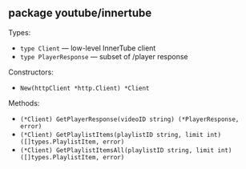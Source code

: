 ## package youtube/innertube

Types:
- `type Client` — low-level InnerTube client
- `type PlayerResponse` — subset of /player response

Constructors:
- `New(httpClient *http.Client) *Client`

Methods:
- `(*Client) GetPlayerResponse(videoID string) (*PlayerResponse, error)`
- `(*Client) GetPlaylistItems(playlistID string, limit int) ([]types.PlaylistItem, error)`
- `(*Client) GetPlaylistItemsAll(playlistID string, limit int) ([]types.PlaylistItem, error)`


